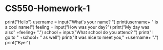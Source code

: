 # CS550-Homework-1
print("Hello")
username = input("What's your name? ")
print(username+ " is a cool name!")
feeling = input("How was your day?")
print("My day was also" +feeling+ ".")
school = input("What school do you attend? ")
print("I go to " +school+ " as well")
print("It was nice to meet you," +username+ ".")
print("Bye!")
